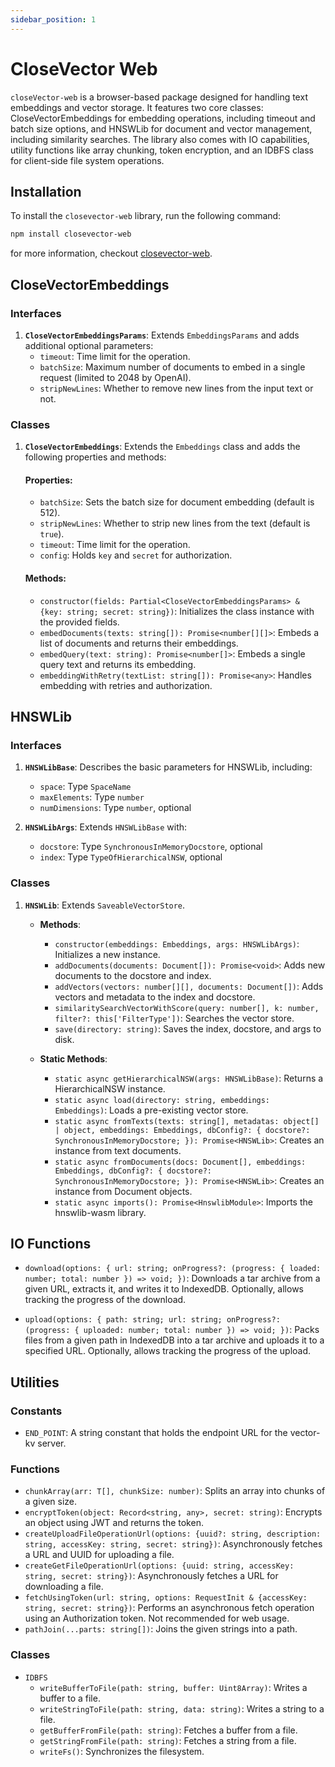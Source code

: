 ```yaml
---
sidebar_position: 1
---
```


# CloseVector Web

`closeVector-web` is a browser-based package designed for handling text embeddings and vector storage. It features two core classes: CloseVectorEmbeddings for embedding operations, including timeout and batch size options, and HNSWLib for document and vector management, including similarity searches. The library also comes with IO capabilities, utility functions like array chunking, token encryption, and an IDBFS class for client-side file system operations.

## Installation

To install the `closevector-web` library, run the following command:

```bash
npm install closevector-web
```

for more information, checkout [closevector-web](https://www.npmjs.com/package/closevector-web).

## CloseVectorEmbeddings

### Interfaces

1. **`CloseVectorEmbeddingsParams`**: Extends `EmbeddingsParams` and adds additional optional parameters:
   - `timeout`: Time limit for the operation.
   - `batchSize`: Maximum number of documents to embed in a single request (limited to 2048 by OpenAI).
   - `stripNewLines`: Whether to remove new lines from the input text or not.

### Classes

1. **`CloseVectorEmbeddings`**: Extends the `Embeddings` class and adds the following properties and methods:

   #### Properties:
   - `batchSize`: Sets the batch size for document embedding (default is 512).
   - `stripNewLines`: Whether to strip new lines from the text (default is `true`).
   - `timeout`: Time limit for the operation.
   - `config`: Holds `key` and `secret` for authorization.

   #### Methods:
   - `constructor(fields: Partial<CloseVectorEmbeddingsParams> & {key: string; secret: string})`: Initializes the class instance with the provided fields.
   - `embedDocuments(texts: string[]): Promise<number[][]>`: Embeds a list of documents and returns their embeddings.
   - `embedQuery(text: string): Promise<number[]>`: Embeds a single query text and returns its embedding.
   - `embeddingWithRetry(textList: string[]): Promise<any>`: Handles embedding with retries and authorization.

## HNSWLib

### Interfaces

1. **`HNSWLibBase`**: Describes the basic parameters for HNSWLib, including:
    - `space`: Type `SpaceName`
    - `maxElements`: Type `number`
    - `numDimensions`: Type `number`, optional

2. **`HNSWLibArgs`**: Extends `HNSWLibBase` with:
    - `docstore`: Type `SynchronousInMemoryDocstore`, optional
    - `index`: Type `TypeOfHierarchicalNSW`, optional

### Classes

1. **`HNSWLib`**: Extends `SaveableVectorStore`.
    - **Methods**:
        - `constructor(embeddings: Embeddings, args: HNSWLibArgs)`: Initializes a new instance.
        - `addDocuments(documents: Document[]): Promise<void>`: Adds new documents to the docstore and index.
        - `addVectors(vectors: number[][], documents: Document[])`: Adds vectors and metadata to the index and docstore.
        - `similaritySearchVectorWithScore(query: number[], k: number, filter?: this['FilterType'])`: Searches the vector store.
        - `save(directory: string)`: Saves the index, docstore, and args to disk.
        
    - **Static Methods**:
        - `static async getHierarchicalNSW(args: HNSWLibBase)`: Returns a HierarchicalNSW instance.
        - `static async load(directory: string, embeddings: Embeddings)`: Loads a pre-existing vector store.
        - `static async fromTexts(texts: string[], metadatas: object[] | object, embeddings: Embeddings, dbConfig?: { docstore?: SynchronousInMemoryDocstore; }): Promise<HNSWLib>`: Creates an instance from text documents.
        - `static async fromDocuments(docs: Document[], embeddings: Embeddings, dbConfig?: { docstore?: SynchronousInMemoryDocstore; }): Promise<HNSWLib>`: Creates an instance from Document objects.
        - `static async imports(): Promise<HnswlibModule>`: Imports the hnswlib-wasm library.

## IO Functions

- `download(options: { url: string; onProgress?: (progress: { loaded: number; total: number }) => void; })`: Downloads a tar archive from a given URL, extracts it, and writes it to IndexedDB. Optionally, allows tracking the progress of the download.
  
- `upload(options: { path: string; url: string; onProgress?: (progress: { uploaded: number; total: number }) => void; })`: Packs files from a given path in IndexedDB into a tar archive and uploads it to a specified URL. Optionally, allows tracking the progress of the upload.

## Utilities

### Constants

- `END_POINT`: A string constant that holds the endpoint URL for the vector-kv server.

### Functions

- `chunkArray(arr: T[], chunkSize: number)`: Splits an array into chunks of a given size.
- `encryptToken(object: Record<string, any>, secret: string)`: Encrypts an object using JWT and returns the token.
- `createUploadFileOperationUrl(options: {uuid?: string, description: string, accessKey: string, secret: string})`: Asynchronously fetches a URL and UUID for uploading a file.
- `createGetFileOperationUrl(options: {uuid: string, accessKey: string, secret: string})`: Asynchronously fetches a URL for downloading a file.
- `fetchUsingToken(url: string, options: RequestInit & {accessKey: string, secret: string})`: Performs an asynchronous fetch operation using an Authorization token. Not recommended for web usage.
- `pathJoin(...parts: string[])`: Joins the given strings into a path.

### Classes

- `IDBFS`
  - `writeBufferToFile(path: string, buffer: Uint8Array)`: Writes a buffer to a file.
  - `writeStringToFile(path: string, data: string)`: Writes a string to a file.
  - `getBufferFromFile(path: string)`: Fetches a buffer from a file.
  - `getStringFromFile(path: string)`: Fetches a string from a file.
  - `writeFs()`: Synchronizes the filesystem.